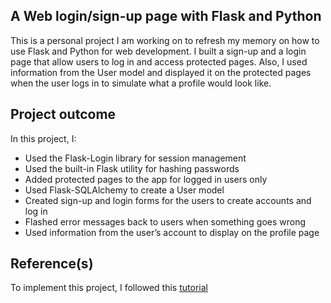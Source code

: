 ## A Web login/sign-up page with Flask and Python

This is a personal project I am working on to refresh my memory on how to use Flask and Python for web development. I built a sign-up and a login page that allow users to log in and access protected pages. Also, I used information from the User model and displayed it on the protected pages when the user logs in to simulate what a profile would look like.

## Project outcome
In this project, I:

* Used the Flask-Login library for session management
* Used the built-in Flask utility for hashing passwords
* Added protected pages to the app for logged in users only
* Used Flask-SQLAlchemy to create a User model
* Created sign-up and login forms for the users to create accounts and log in
* Flashed error messages back to users when something goes wrong
* Used information from the user’s account to display on the profile page



## Reference(s)
To implement this project, I followed this [tutorial](https://www.digitalocean.com/community/tutorials/how-to-add-authentication-to-your-app-with-flask-login)
